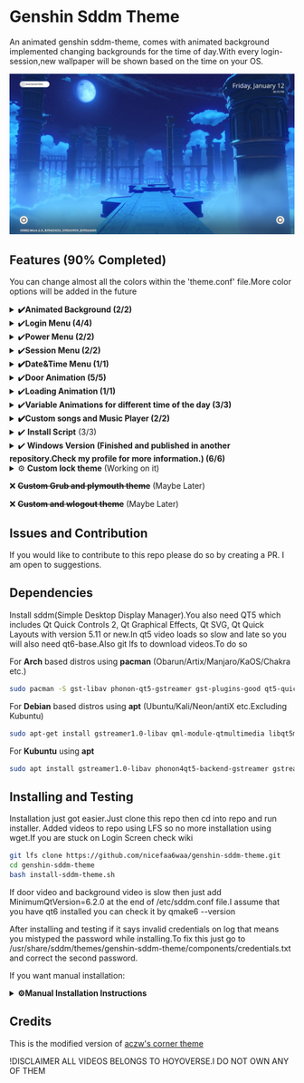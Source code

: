 # Genshin Sddm Theme

An animated genshin sddm-theme, comes with animated background
implemented changing backgrounds for the time of day.With every login-session,new wallpaper
will be shown based on the time on your OS. 

![](preview/image1.png)


## Features (90% Completed)


You can change almost all the colors within the 'theme.conf' file.More color options will be added in the future

<details>
  <summary><b>✔️Animated Background (2/2)</b></summary>
    
- [x] Uncompressed Videos
    - [x] Morning Background
    - [x] Sunlight Backround
    - [x] Night Background
- [x] Compressed Videos
    - [x] Morning Background
    - [x] Sunlight Background
    - [x] Night Background
![](preview/image.png)

</details>


<details>
  <summary>✔️<b>Login Menu (4/4)</b></summary>

- [x] Login Background
- [x] Username Area
- [x] Password Area
- [x] Github and Linkedin Credits
      
![](preview/image4.png)

</details>


<details>
   <summary>✔️<b>Power Menu (2/2)</b></summary>
    
- [x] Mouse Area
- [x] Pop-Up Menu
   - [x] Shutdown
   - [x] Restart
   - [x] Sleep
  ![](preview/image3.png)

</details>
      
<details>
   <summary>✔️<b>Session Menu (2/2)</b></summary>
    
- [x] Mouse Area
- [x] Pop Up Menu
   - [x] Ability to choose session
         
  ![](preview/image2.png)

</details>
      
<details>
<summary><b>✔️Date&Time Menu (1/1)</b></summary>

- [x] Layout
</details>
      
<details>
   <summary>✔️<b>Door Animation (5/5)</b></summary>

- [x] Function to validate Username and Password
- [x] fragmentShader config for Transparent videos
- [x] Door Videos
    - [x] Morning Door
    - [x] Sunlight Door
    - [x] Night Door
- [x] Transparent Videos
    - [x] Morning Door
    - [x] Sunlight Door
    - [x] Night Door
- [x] Encoded Videos

      ❌ Transparent MOV (Didn't work)
      
      ❌ Transparent Webm (Didn't work)
      
      ❌ Custom Function For Png Sequence (Didn't work)
      
     ✔️ Currently fragmentShader config with black background kind of works but looks weird.Will try to find a better solution in the future.
      
    - [x] Morning Door
    - [x] Sunlight Door
    - [x] Night Door
   ![](preview/image5.png)

</details>



<details>
    <summary>✔️<b>Loading Animation (1/1)</b></summary>
  
- [x] 1:1 Replica of Genshins Loading animation when you succesfully log in.
      ![](preview/image6.png)

</details>

<details>
    <summary>✔️<b>Variable Animations for different time of the day (3/3)</b></summary>


- [x] Morning Animations
- [x] Sunlight Animations
- [x] Night Animations
  
</details>

<details>
  <summary><b>✔️Custom songs and Music Player (2/2)</b></summary>

- [x] List of custom songs
- [x] Music Player on login screen to change the currently playing song

</details>


<details>
    <summary>✔️ <b>Install Script</b> (3/3)</summary>

- [x] Auto-download videos (Videos are uploaded to repo with LFS)
- [x] Add Users
- [x] Change current theme
</details>

<details>
   <summary>✔️<b> <b>Windows Version</b> (Finished and published in another repository.Check my profile for more information.) (6/6)</b></summary>
    
- [x] Re-Create whole qml theme in QT 6 Framework
- [x] Re-Create or fix Types and Arguments
- [x] Optimize Variables
- [x] Change os-based settings
- [x] Build Application
- [x] Deploy Build

Currently most features doesn't work or removed for compatibility and transition to qt6.I will try to replace windows locksreen first then add removed features. 

</details>

<details>
    <summary>⚙️ <b>Custom lock theme</b> (Working on it)</summary>

- [ ] So i will need to create my own lockscreen since swaylock won't work with widgets because of layers 
- [ ] From this point i will mainly work on optimization,layout fixes and lock screen.



</details>



❌ ~~<b>Custom Grub and plymouth theme</b>~~ (Maybe Later)



❌ ~~<b>Custom and wlogout theme</b>~~ (Maybe Later)
      


## Issues and Contribution

If you would like to contribute to this repo please do so by creating a PR. I am open to suggestions.


## Dependencies

Install sddm(Simple Desktop Display Manager).You also need QT5 which includes Qt Quick Controls 2, Qt Graphical Effects, Qt SVG, Qt Quick Layouts with version 5.11 or new.In qt5 video loads so slow and late so you will also need qt6-base.Also git lfs to download videos.To do so 


For **Arch** based distros using **pacman**
(Obarun/Artix/Manjaro/KaOS/Chakra etc.)
```bash
sudo pacman -S gst-libav phonon-qt5-gstreamer gst-plugins-good qt5-quickcontrols qt5-graphicaleffects qt5-multimedia qt6-base git-lfs

```
For **Debian** based distros using **apt**
(Ubuntu/Kali/Neon/antiX etc.Excluding Kubuntu)
```bash
sudo apt-get install gstreamer1.0-libav qml-module-qtmultimedia libqt5multimedia5-plugins qt6-base git-lfs
```

For **Kubuntu** using **apt**
```bash
sudo apt install gstreamer1.0-libav phonon4qt5-backend-gstreamer gstreamer1.0-plugins-good qml-module-qtquick-controls qml-module-qtgraphicaleffects qml-module-qtmultimedia qt5-default qt6-base git-lfs
```


## Installing and Testing
Installation just got easier.Just clone this repo then cd into repo and run installer.
Added videos to repo using LFS so no more installation using wget.If you are stuck on Login Screen check wiki
```bash
git lfs clone https://github.com/nicefaa6waa/genshin-sddm-theme.git
cd genshin-sddm-theme
bash install-sddm-theme.sh
```

If door video and background video is slow then just add MinimumQtVersion=6.2.0 at the end of /etc/sddm.conf file.I assume that you have qt6 installed you can check it by qmake6 --version


After installing and testing if it says invalid credentials on log that means you mistyped the password while installing.To fix this just go to /usr/share/sddm/themes/genshin-sddm-theme/components/credentials.txt and correct the second password.


If you want manual installation:
<details>
<summary><b>⚙️Manual Installation Instructions </b></summary>


#__!IMPORTANT NOTE!__
edit credentials.txt like username:password to be able to login.



Follow the steps below to install and test it:

To test it before use you need to install this repo and copy it to your sddm themes folder.


In order to do this:


For Arch based distros:
```bash
cd
git lfs clone https://github.com/nicefaa6waa/genshin-sddm-theme.git
sudo cp -r /genshin-sddm-theme/ /usr/share/sddm/themes/
```
For Debian based distros:
```bash
cd
git lfs clone https://github.com/nicefaa6waa/genshin-sddm-theme.git
sudo cp -r genshin-sddm-theme /usr/share/sddm/themes/
```
(!!!WITH LATEST VERSION GIT LFS DOWNLOADS VIDEOS AUTOMATICALLY!!!)


[Google Drive](https://drive.google.com/drive/folders/1Yz2GxV8uvZJM16YSbE2yPRMT58H5o0Bs?usp=drive_link)


Then unzip the downloaded folder to your themes folder.In order to do so:
```bash
For Uncompressed zip
sudo unzip -q -d /usr/share/sddm/themes/genshin-sddm-theme/backgrounds/ ~/Downloads/Uncompressed*.zip
For Compressed zip
sudo unzip -q -d /usr/share/sddm/themes/genshin-sddm-theme/backgrounds/ ~/Downloads/Compressed*.zip
```

I HIGHLY RECOMMEND TESTING FIRST.

There may be some visual bugs on varying distros so before changing your theme test it first with the command.
Now, assuming that you've installed it correctly to test it:

```bash
sddm-greeter --test-mode --theme genshin-sddm-theme
```

If background door and loading video loads so slow in your /etc/sddm.conf file add MinimumQtVersion=6.2.0 at the end.Make sure you have qt6 installed by runnig qmake6 --version.

## Applying

If you are new and you don't know how to change the SDDM theme, follow these steps:

If you are on KDE Plasma you can easily change sddm theme from settings.If you use something else

1. Edit the config file in '/etc/sddm.conf'. If you don't have 'sddm.conf' file, then copy it from '/usr/lib/sddm/default.conf'. If you are on hyprdots, then the config file will be in '/etc/sddm.conf.d/kde_settings.conf'.Furthermore you may have kde_settings.conf in your current active sddm theme.

    ```bash
    sudo nano /path/to/your/config/file
    ```

2. Look for the following section in the configuration file:

    ```ini
    [Theme]
    Current=
    ```

3. Change your theme to `genshin-sddm-theme`.
</details>

## Credits

This is the modified version of [aczw's corner theme](https://github.com/aczw/sddm-theme-corners)


!DISCLAIMER ALL VIDEOS BELONGS TO HOYOVERSE.I DO NOT OWN ANY OF THEM
